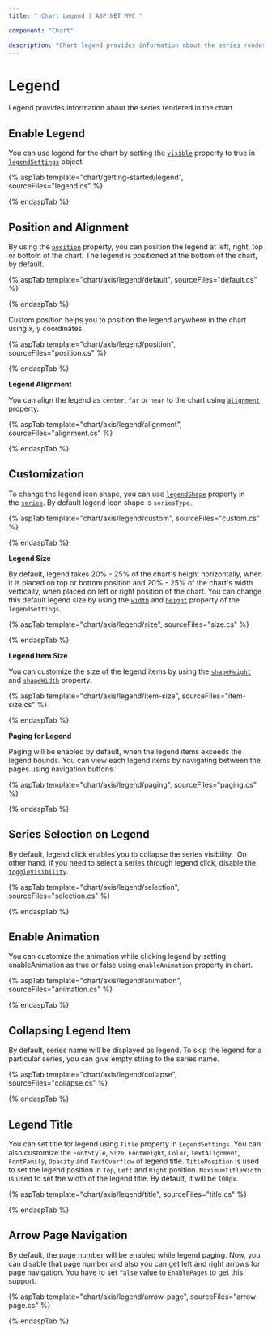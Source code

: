 ```yaml
---
title: " Chart Legend | ASP.NET MVC "

component: "Chart"

description: "Chart legend provides information about the series rendered in the chart.It has different alignment, shapes and customization properties. "
---
```


# Legend

Legend provides information about the series rendered in the chart.

## Enable Legend

You can use legend for the chart by setting the [`visible`](https://help.syncfusion.com/cr/aspnetcore-js2/Syncfusion.EJ2.Charts.ChartLegendSettings.html#Syncfusion_EJ2_Charts_ChartLegendSettings_Visible)
property to true in [`legendSettings`](https://help.syncfusion.com/cr/aspnetmvc-js2/Syncfusion.EJ2.Charts.ChartLegendSettings.html) object.

{% aspTab template="chart/getting-started/legend", sourceFiles="legend.cs" %}

{% endaspTab %}

## Position and Alignment

By using the [`position`](https://help.syncfusion.com/cr/aspnetcore-js2/Syncfusion.EJ2.Charts.ChartLegendSettings.html#Syncfusion_EJ2_Charts_ChartLegendSettings_Position) property, you can position the legend
at left, right, top or bottom of the chart. The legend is positioned at the bottom of the chart, by default.

{% aspTab template="chart/axis/legend/default", sourceFiles="default.cs" %}

{% endaspTab %}

Custom position helps you to position the legend anywhere in the chart using x, y coordinates.

{% aspTab template="chart/axis/legend/position", sourceFiles="position.cs" %}

{% endaspTab %}

<!-- markdownlint-disable MD036 -->

**Legend Alignment**

<!-- markdownlint-disable MD036 -->

You can align the legend as `center`, `far` or `near` to the chart using
[`alignment`](https://help.syncfusion.com/cr/aspnetcore-js2/Syncfusion.EJ2.Charts.ChartLegendSettings.html#Syncfusion_EJ2_Charts_ChartLegendSettings_Alignment) property.

{% aspTab template="chart/axis/legend/alignment", sourceFiles="alignment.cs" %}

{% endaspTab %}

## Customization

To change the legend icon shape, you can use [`legendShape`](https://help.syncfusion.com/cr/aspnetcore-js2/Syncfusion.EJ2.Charts.ChartSeries.html#Syncfusion_EJ2_Charts_ChartSeries_LegendShape) property
in the [`series`](https://help.syncfusion.com/cr/aspnetmvc-js2/Syncfusion.EJ2.Charts.ChartSeries.html). By default legend icon shape is `seriesType`.

{% aspTab template="chart/axis/legend/custom", sourceFiles="custom.cs" %}

{% endaspTab %}

**Legend Size**

By default, legend takes 20% - 25% of the chart's height horizontally, when it is placed on top or bottom position and 20% - 25% of the
chart's width vertically, when placed on left or right position of the chart. You can change this default legend size by using the
[`width`](https://help.syncfusion.com/cr/aspnetcore-js2/Syncfusion.EJ2.Charts.ChartLegendSettings.html#Syncfusion_EJ2_Charts_ChartLegendSettings_Width) and [`height`](https://help.syncfusion.com/cr/aspnetcore-js2/Syncfusion.EJ2.Charts.ChartLegendSettings.html#Syncfusion_EJ2_Charts_ChartLegendSettings_Height) property of the `legendSettings`.

{% aspTab template="chart/axis/legend/size", sourceFiles="size.cs" %}

{% endaspTab %}

**Legend Item Size**

You can customize the size of the legend items by using the [`shapeHeight`](https://help.syncfusion.com/cr/aspnetcore-js2/Syncfusion.EJ2.Charts.ChartLegendSettings.html#Syncfusion_EJ2_Charts_ChartLegendSettings_ShapeHeight)
and [`shapeWidth`](https://help.syncfusion.com/cr/aspnetcore-js2/Syncfusion.EJ2.Charts.ChartLegendSettings.html#Syncfusion_EJ2_Charts_ChartLegendSettings_ShapeWidth) property.

{% aspTab template="chart/axis/legend/item-size", sourceFiles="item-size.cs" %}

{% endaspTab %}

**Paging for Legend**

Paging will be enabled by default, when the legend items exceeds the legend bounds. You can view each legend
items by navigating between the pages using navigation buttons.

{% aspTab template="chart/axis/legend/paging", sourceFiles="paging.cs" %}

{% endaspTab %}

## Series Selection on Legend

By default, legend click enables you to collapse the series visibility.  On other hand, if you need to select
a series through legend click, disable the
[`toggleVisibility`](https://help.syncfusion.com/cr/aspnetcore-js2/Syncfusion.EJ2.Charts.ChartLegendSettings.html#Syncfusion_EJ2_Charts_ChartLegendSettings_ToggleVisibility).

{% aspTab template="chart/axis/legend/selection", sourceFiles="selection.cs" %}

{% endaspTab %}

## Enable Animation

You can customize the animation while clicking legend by setting enableAnimation as true or false using `enableAnimation` property in chart.

{% aspTab template="chart/axis/legend/animation", sourceFiles="animation.cs" %}

{% endaspTab %}

## Collapsing Legend Item

By default, series name will be displayed as legend. To skip the legend for a particular series, you can give empty string to the series name.

{% aspTab template="chart/axis/legend/collapse", sourceFiles="collapse.cs" %}

{% endaspTab %}

## Legend Title

You can set title for legend using `Title` property in `LegendSettings`. You can also customize the `FontStyle`, `Size`, `FontWeight`,
`Color`, `TextAlignment`, `FontFamily`, `Opacity` and `TextOverflow` of legend title. `TitlePosition` is used to set the legend position in `Top`, `Left` and `Right` position. `MaximumTitleWidth` is used to set the width of the legend title. By default, it will be `100px`.

{% aspTab template="chart/axis/legend/title", sourceFiles="title.cs" %}

{% endaspTab %}

## Arrow Page Navigation

By default, the page number will be enabled while legend paging. Now, you can disable that page number and also you can get left and right arrows for page navigation. You have to set `false` value to `EnablePages` to get this support.

{% aspTab template="chart/axis/legend/arrow-page", sourceFiles="arrow-page.cs" %}

{% endaspTab %}